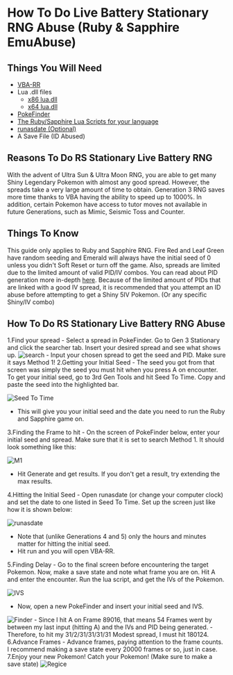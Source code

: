 # How To Do Live Battery Stationary RNG Abuse (Ruby & Sapphire EmuAbuse)

## Things You Will Need 
- [VBA-RR](https://github.com/TASVideos/vba-rerecording/releases)
- Lua .dll files
     - [x86 lua.dll](https://www.dropbox.com/s/2o4hdphn7j9z349/lua-dll-x86.zip?dl=0)
     - [x64 lua.dll](https://www.dropbox.com/s/t8yttukleqserzp/lua-dll-x64.rar?dl=0)
- [PokeFinder](https://github.com/Admiral-Fish/PokeFinder/releases)
- [The Ruby/Sapphire Lua Scripts for your language](http://pokerng.forumcommunity.net/?t=56443955)
- [runasdate (Optional)](https://runasdate.en.softonic.com/)
- A Save File (ID Abused)

## Reasons To Do RS Stationary Live Battery RNG
With the advent of Ultra Sun & Ultra Moon RNG, you are able to get many Shiny Legendary Pokemon with almost any good spread. However, the spreads take a very large amount of time to obtain. Generation 3 RNG saves more time thanks to VBA having the ability to speed up to 1000%. 
In addition, certain Pokemon have access to tutor moves not available in future Generations, such as Mimic, Seismic Toss and Counter.

## Things To Know
This guide only applies to Ruby and Sapphire RNG. Fire Red and Leaf Green have random seeding and Emerald will always have the initial seed of 0 unless you didn't Soft Reset or turn off the game. Also, spreads are limited due to the limited amount of valid PID/IV combos. You can read about PID generation more in-depth [here](https://www.smogon.com/ingame/rng/pid_iv_creation).
Because of the limited amount of PIDs that are linked with a good IV spread, it is recommended that you attempt an ID abuse before attempting to get a Shiny 5IV Pokemon. (Or any specific Shiny/IV combo)

## How To Do RS Stationary Live Battery RNG Abuse
1.Find your spread
           - Select a spread in PokeFinder. Go to Gen 3 Stationary and click the searcher tab. Insert your desired spread and see what shows up. ![search](https://snag.gy/ec6wP4.jpg)
           - Input your chosen spread to get the seed and PID. Make sure it says Method 1!
2.Getting your Initial Seed
          - The seed you got from that screen was simply the seed you must hit when you press A on encounter. To get your initial seed, go to 3rd Gen Tools and hit Seed To Time. Copy and paste the seed into the highlighted bar. 
          
![Seed To Time](https://snag.gy/N6RZkM.jpg)
            
- This will give you your initial seed and the date you need to run the Ruby and Sapphire game on.

3.Finding the Frame to hit
            - On the screen of PokeFinder below, enter your initial seed and spread. Make sure that it is set to search Method 1. It should look something like this:
            
![M1](https://snag.gy/mQuEG8.jpg)
- Hit Generate and get results. If you don't get a result, try extending the max results.
            
4.Hitting the Initial Seed
            - Open runasdate (or change your computer clock) and set the date to one listed in Seed To Time. Set up the screen just like how it is shown below: 

![runasdate](https://snag.gy/Fw7Xk9.jpg)

- Note that (unlike Generations 4 and 5) only the hours and minutes matter for hitting the initial seed.
- Hit run and you will open VBA-RR.

5.Finding Delay
            - Go to the final screen before encountering the target Pokemon. Now, make a save state and note what frame you are on. Hit A and enter the encounter. Run the lua script, and get the IVs of the Pokemon. 

![IVS](https://snag.gy/wpUMTv.jpg)

- Now, open a new PokeFinder and insert your initial seed and IVS. 

![Finder](https://snag.gy/dVAqKe.jpg)
            - Since I hit A on Frame 89016, that means 54 Frames went by between my last input (hitting A) and the IVs and PID being generated. 
            - Therefore, to hit my 31/2/31/31/31/31 Modest spread, I must hit 180124.
6.Advance Frames
            - Advance frames, paying attention to the frame counts. I recommend making a save state every 20000 frames or so, just in case. 
7.Enjoy your new Pokemon!
            Catch your Pokemon! (Make sure to make a save state)
            ![Regice](https://snag.gy/Rs2qYH.jpg)

